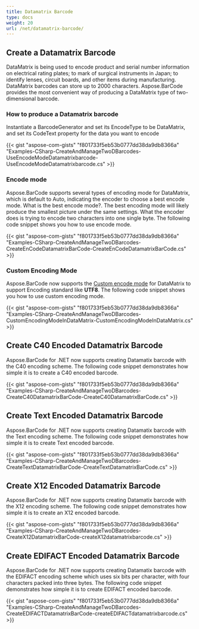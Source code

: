 ```yaml
---
title: Datamatrix Barcode
type: docs
weight: 20
url: /net/datamatrix-barcode/
---
```


## **Create a Datamatrix Barcode**
DataMatrix is being used to encode product and serial number information on electrical rating plates; to mark of surgical instruments in Japan; to identify lenses, circuit boards, and other items during manufacturing. DataMatrix barcodes can store up to 2000 characters. Aspose.BarCode provides the most convenient way of producing a DataMatrix type of two-dimensional barcode.
### **How to produce a Datamatrix barcode**
Instantiate a BarcodeGenerator and set its EncodeType to be DataMatrix, and set its CodeText property for the data you want to encode

{{< gist "aspose-com-gists" "f801733f5eb53b0777dd38da9db8366a" "Examples-CSharp-CreateAndManageTwoDBarcodes-UseEncodeModeDatamatrixbarcode-UseEncodeModeDatamatrixbarcode.cs" >}}
### **Encode mode**
Aspose.BarCode supports several types of encoding mode for DataMatrix, which is default to Auto, indicating the encoder to choose a best encode mode.
What is the best encode mode?. The best encoding mode will likely produce the smallest picture under the same settings. What the encoder does is trying to encode two characters into one single byte. The following code snippet shows you how to use encode mode.

{{< gist "aspose-com-gists" "f801733f5eb53b0777dd38da9db8366a" "Examples-CSharp-CreateAndManageTwoDBarcodes-CreateEnCodeDatamatrixBarCode-CreateEnCodeDatamatrixBarCode.cs" >}}
### **Custom Encoding Mode**
Aspose.BarCode now supports the [Custom encode mode](https://apireference.aspose.com/barcode/net/aspose.barcode.windows.forms/barcodecontrol/properties/datamatrixencodemode) for DataMatrix to support Encoding standard like **UTF8**. The following code snippet shows you how to use custom encoding mode.

{{< gist "aspose-com-gists" "f801733f5eb53b0777dd38da9db8366a" "Examples-CSharp-CreateAndManageTwoDBarcodes-CustomEncodingModeInDataMatrix-CustomEncodingModeInDataMatrix.cs" >}}


## **Create C40 Encoded Datamatrix Barcode**
Aspose.BarCode for .NET now supports creating Datamatix barcode with the C40 encoding scheme. The following code snippet demonstrates how simple it is to create a C40 encoded barcode.

{{< gist "aspose-com-gists" "f801733f5eb53b0777dd38da9db8366a" "Examples-CSharp-CreateAndManageTwoDBarcodes-CreateC40DatamatrixBarCode-CreateC40DatamatrixBarCode.cs" >}}
## **Create Text Encoded Datamatrix Barcode**
Aspose.BarCode for .NET now supports creating Datamatix barcode with the Text encoding scheme. The following code snippet demonstrates how simple it is to create Text encoded barcode.

{{< gist "aspose-com-gists" "f801733f5eb53b0777dd38da9db8366a" "Examples-CSharp-CreateAndManageTwoDBarcodes-CreateTextDatamatrixBarCode-CreateTextDatamatrixBarCode.cs" >}}
## **Create X12 Encoded Datamatrix Barcode**
Aspose.BarCode for .NET now supports creating Datamatix barcode with the X12 encoding scheme. The following code snippet demonstrates how simple it is to create an X12 encoded barcode.

{{< gist "aspose-com-gists" "f801733f5eb53b0777dd38da9db8366a" "Examples-CSharp-CreateAndManageTwoDBarcodes-CreateX12DatamatrixBarCode-createX12datamatrixbarcode.cs" >}}
## **Create EDIFACT Encoded Datamatrix Barcode**
Aspose.BarCode for .NET now supports creating Datamatix barcode with the EDIFACT encoding scheme which uses six bits per character, with four characters packed into three bytes. The following code snippet demonstrates how simple it is to create EDIFACT encoded barcode.

{{< gist "aspose-com-gists" "f801733f5eb53b0777dd38da9db8366a" "Examples-CSharp-CreateAndManageTwoDBarcodes-CreateEDIFACTDatamatrixBarCode-createEDIFACTdatamatrixbarcode.cs" >}}




